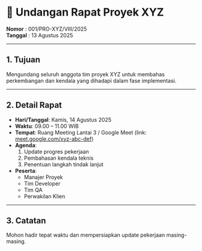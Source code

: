 # 📅 Undangan Rapat Proyek XYZ

**Nomor** : 001/PRO-XYZ/VIII/2025  
**Tanggal** : 13 Agustus 2025  

---

## 1. Tujuan
Mengundang seluruh anggota tim proyek XYZ untuk membahas perkembangan dan kendala yang dihadapi dalam fase implementasi.

---

## 2. Detail Rapat
- **Hari/Tanggal**: Kamis, 14 Agustus 2025
- **Waktu**: 09.00 – 11.00 WIB
- **Tempat**: Ruang Meeting Lantai 3 / Google Meet (link: [meet.google.com/xyz-abc-def](#))
- **Agenda**:
  1. Update progres pekerjaan
  2. Pembahasan kendala teknis
  3. Penentuan langkah tindak lanjut
- **Peserta**:  
  - Manajer Proyek  
  - Tim Developer  
  - Tim QA  
  - Perwakilan Klien

---

## 3. Catatan
Mohon hadir tepat waktu dan mempersiapkan update pekerjaan masing-masing.
